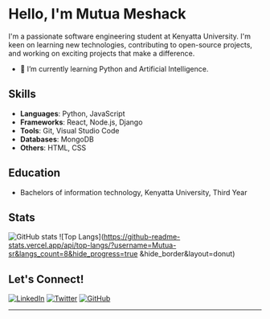 # Hello, I'm Mutua Meshack

I'm a passionate software engineering student at Kenyatta University. I'm keen on learning new technologies, contributing to open-source projects, and working on exciting projects that make a difference.

- 🌱 I’m currently learning Python and Artificial Intelligence.

## Skills

- **Languages**: Python, JavaScript
- **Frameworks**: React, Node.js, Django
- **Tools**: Git, Visual Studio Code
- **Databases**: MongoDB
- **Others**: HTML, CSS

## Education

- Bachelors of information technology, Kenyatta University, Third Year

## Stats

![GitHub stats](https://github-readme-stats.vercel.app/api?username=Mutua-sr&hide_border&rank_icon=github&show_icons=true&theme=transparent)
![Top Langs](https://github-readme-stats.vercel.app/api/top-langs/?username=Mutua-sr&langs_count=8&hide_progress=true &hide_border&layout=donut)

## Let's Connect!

[![LinkedIn](https://img.shields.io/badge/LinkedIn-Connect-blue)](https://www.linkedin.com/in/mutua-m-165217242/)
[![Twitter](https://img.shields.io/badge/Twitter-Follow-blue)](https://twitter.com/s2rMesh/)
[![GitHub](https://img.shields.io/badge/GitHub-Follow-blue)](https://github.com/Mutua-sr/)

---
